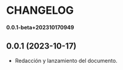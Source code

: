# CHANGELOG

#### 0.0.1-beta+202310170949



## 0.0.1 (2023-10-17)

- Redacción y lanzamiento del documento.

